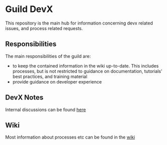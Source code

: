 # Guild DevX

This repository is the main hub for information concerning devx related issues, and process related requests.   

## Responsibilities

The main responsibilities of the guild are:

- to keep the contained information in the wiki up-to-date. This includes processes, but is not restricted to guidance on documentation, tutorials' best practices, and training material
- provide guidance on developer experience

## DevX Notes

Internal discussions can be found [here](https://www.notion.so/Developer-Experience-Wiki-bf7f4d6219fe408f9e6d323d2e2ab66e) 

## Wiki 

Most information about processes etc can be found in the [wiki](wiki)

